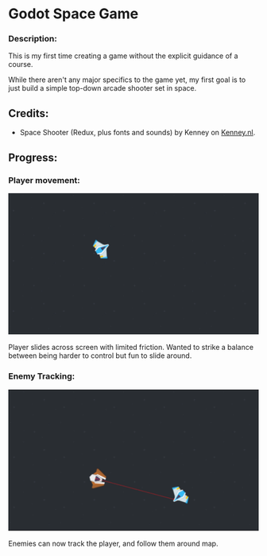# Godot Space Game

### Description:

This is my first time creating a game without the explicit guidance of a course.

While there aren't any major specifics to the game yet, my first goal is to just build a simple top-down arcade shooter set in space.

## Credits:

- Space Shooter (Redux, plus fonts and sounds) by Kenney
  on [Kenney.nl](https://www.kenney.nl).

## Progress:

### Player movement:

![Player Movement](./assets/game_screenshots/movement_01.png)

Player slides across screen with limited friction. Wanted to strike a balance between being harder to control but fun to slide around.

### Enemy Tracking:

![Enemy Tracking](./assets/game_screenshots/enemy_tracking_01.png)

Enemies can now track the player, and follow them around map.
